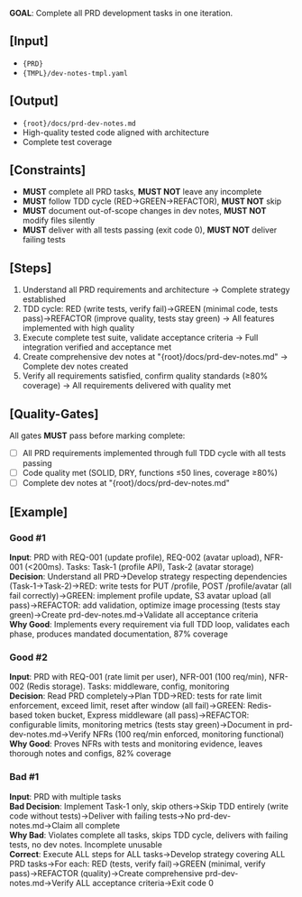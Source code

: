 **GOAL**: Complete all PRD development tasks in one iteration.

## [Input]
- `{PRD}`
- `{TMPL}/dev-notes-tmpl.yaml`

## [Output]
- `{root}/docs/prd-dev-notes.md`
- High-quality tested code aligned with architecture
- Complete test coverage

## [Constraints]
- **MUST** complete all PRD tasks, **MUST NOT** leave any incomplete
- **MUST** follow TDD cycle (RED→GREEN→REFACTOR), **MUST NOT** skip
- **MUST** document out-of-scope changes in dev notes, **MUST NOT** modify files silently
- **MUST** deliver with all tests passing (exit code 0), **MUST NOT** deliver failing tests

## [Steps]
1. Understand all PRD requirements and architecture → Complete strategy established
2. TDD cycle: RED (write tests, verify fail)→GREEN (minimal code, tests pass)→REFACTOR (improve quality, tests stay green) → All features implemented with high quality
3. Execute complete test suite, validate acceptance criteria → Full integration verified and acceptance met
4. Create comprehensive dev notes at "{root}/docs/prd-dev-notes.md" → Complete dev notes created
5. Verify all requirements satisfied, confirm quality standards (≥80% coverage) → All requirements delivered with quality met

## [Quality-Gates]
All gates **MUST** pass before marking complete:
- [ ] All PRD requirements implemented through full TDD cycle with all tests passing
- [ ] Code quality met (SOLID, DRY, functions ≤50 lines, coverage ≥80%)
- [ ] Complete dev notes at "{root}/docs/prd-dev-notes.md"

## [Example]

### Good #1
**Input**: PRD with REQ-001 (update profile), REQ-002 (avatar upload), NFR-001 (<200ms). Tasks: Task-1 (profile API), Task-2 (avatar storage)  
**Decision**: Understand all PRD→Develop strategy respecting dependencies (Task-1→Task-2)→RED: write tests for PUT /profile, POST /profile/avatar (all fail correctly)→GREEN: implement profile update, S3 avatar upload (all pass)→REFACTOR: add validation, optimize image processing (tests stay green)→Create prd-dev-notes.md→Validate all acceptance criteria  
**Why Good**: Implements every requirement via full TDD loop, validates each phase, produces mandated documentation, 87% coverage

### Good #2
**Input**: PRD with REQ-001 (rate limit per user), NFR-001 (100 req/min), NFR-002 (Redis storage). Tasks: middleware, config, monitoring  
**Decision**: Read PRD completely→Plan TDD→RED: tests for rate limit enforcement, exceed limit, reset after window (all fail)→GREEN: Redis-based token bucket, Express middleware (all pass)→REFACTOR: configurable limits, monitoring metrics (tests stay green)→Document in prd-dev-notes.md→Verify NFRs (100 req/min enforced, monitoring functional)  
**Why Good**: Proves NFRs with tests and monitoring evidence, leaves thorough notes and configs, 82% coverage

### Bad #1
**Input**: PRD with multiple tasks  
**Bad Decision**: Implement Task-1 only, skip others→Skip TDD entirely (write code without tests)→Deliver with failing tests→No prd-dev-notes.md→Claim all complete  
**Why Bad**: Violates complete all tasks, skips TDD cycle, delivers with failing tests, no dev notes. Incomplete unusable  
**Correct**: Execute ALL steps for ALL tasks→Develop strategy covering ALL PRD tasks→For each: RED (tests, verify fail)→GREEN (minimal, verify pass)→REFACTOR (quality)→Create comprehensive prd-dev-notes.md→Verify ALL acceptance criteria→Exit code 0

